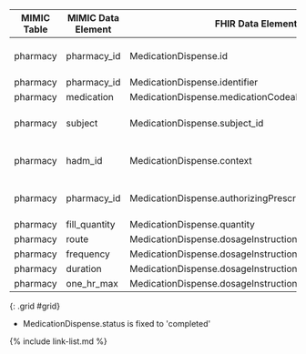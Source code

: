 |MIMIC Table|MIMIC Data Element|FHIR Data Element|FHIR Profile|Notes| 
|---|---|---|---|---|
|pharmacy|pharmacy_id|MedicationDispense.id|[MimicMedicationDispense]|convert to UUID5|
|pharmacy|pharmacy_id|MedicationDispense.identifier|[MimicMedicationDispense]||
|pharmacy|medication|MedicationDispense.medicationCodeableConcept|[MimicMedicationDispense]||
|pharmacy|subject|MedicationDispense.subject_id|[MimicMedicationDispense]|convert to UUID5|
|pharmacy|hadm_id|MedicationDispense.context|[MimicMedicationDispense]|convert to UUID5|
|pharmacy|pharmacy_id|MedicationDispense.authorizingPrescription|[MimicMedicationDispense]|convert to UUID5|
|pharmacy|fill_quantity|MedicationDispense.quantity|[MimicMedicationDispense]||
|pharmacy|route|MedicationDispense.dosageInstruction.route|[MimicMedicationDispense]||
|pharmacy|frequency|MedicationDispense.dosageInstruction.timing.code|[MimicMedicationDispense]||
|pharmacy|duration|MedicationDispense.dosageInstruction.timing.duration|[MimicMedicationDispense]||
|pharmacy|one_hr_max|MedicationDispense.dosageInstruction.maxDosePerPeriod|[MimicMedicationDispense]||

{: .grid #grid}

* MedicationDispense.status is fixed to 'completed'

{% include link-list.md %}
